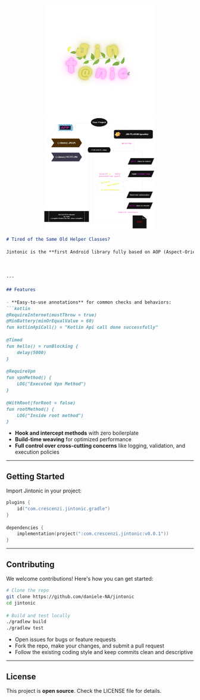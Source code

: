 <div align="center">
    <img src="ASSETS/logo.svg" alt="Jintonic Logo" width="300" height="300" />
</div>
<div align="center">
    <img src="ASSETS/graph.png" alt="Jintonic Logo" width="300" height="300" />
</div>

````markdown
# Tired of the Same Old Helper Classes?  

Jintonic is the **first Android library fully based on AOP (Aspect-Oriented Programming)**. It allows you to **hook and weave behavior at build time** directly into your `.class` files via Gradle plugins.  



---

## Features

- **Easy-to-use annotations** for common checks and behaviors:
```kotlin
@RequireInternet(mustThrow = true)
@MinBattery(minOrEqualValue = 60)
fun kotlinApiCall() = "Kotlin Api call done successfully"

@Timed
fun hello() = runBlocking {
    delay(5000)
}

@RequireVpn
fun vpnMethod() {
    LOG("Executed Vpn Method")
}

@WithRoot(forRoot = false)
fun rootMethod() {
    LOG("Inside root method")
}
````

* **Hook and intercept methods** with zero boilerplate
* **Build-time weaving** for optimized performance
* **Full control over cross-cutting concerns** like logging, validation, and execution policies

---

## Getting Started

Import Jintonic in your project:

```kotlin
plugins {
    id("com.crescenzi.jintonic.gradle")
}

dependencies {
    implementation(project(":com.crescenzi.jintonic:v0.0.1"))
}
```

---

## Contributing

We welcome contributions! Here's how you can get started:

```bash
# Clone the repo
git clone https://github.com/daniele-NA/jintonic
cd jintonic

# Build and test locally
./gradlew build
./gradlew test
```

* Open issues for bugs or feature requests
* Fork the repo, make your changes, and submit a pull request
* Follow the existing coding style and keep commits clean and descriptive

---

## License

This project is **open source**. Check the LICENSE file for details.

```